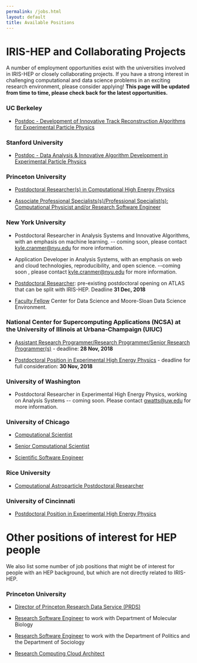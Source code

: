```yaml
---
permalink: /jobs.html
layout: default
title: Available Positions
---
```


# IRIS-HEP and Collaborating Projects

 A number of employment opportunities exist with the universities involved in IRIS-HEP or closely collaborating projects. If you have a strong interest in challenging computational and data science problems in an exciting research environment, please consider applying! **This page will be updated from time to time, please check back for the latest opportunities.**

### UC Berkeley
  * [Postdoc - Development of Innovative Track Reconstruction Algorithms for Experimental Particle Physics](http://inspirehep.net/record/1694661)

### Stanford University

  * [Postdoc - Data Analysis & Innovative Algorithm Development in Experimental Particle Physics](https://academicjobsonline.org/ajo/jobs/12036)

### Princeton University

  * [Postdoctoral Researcher(s) in Computational High Energy Physics](https://puwebp.princeton.edu/AcadHire/apply/application.xhtml?listingId=9181)

  * [Associate Professional Specialists(s)/Professional Specialist(s): Computational Physicist and/or Research Software Engineer](https://puwebp.princeton.edu/AcadHire/apply/application.xhtml?listingId=9681)

### New York University

   * Postdoctoral Researcher in Analysis Systems and Innovative Algorithms, with an emphasis on machine learning. -- coming soon, please contact kyle.cranmer@nyu.edu for more information.

   * Application Developer in Analysis Systems, with an emphasis on web and cloud technologies, reproducibility, and open science. --coming soon , please contact kyle.cranmer@nyu.edu for more information.
   
   * [Postdoctoral Researcher](https://apply.interfolio.com/50856): pre-existing postdoctoral opening on ATLAS that can be split with IRIS-HEP. Deadline **31 Dec, 2018**
   
   * [Faculty Fellow](https://cds.nyu.edu/facultyfellows/) Center for Data Science and Moore-Sloan Data Science Environment.

### National Center for Supercomputing Applications (NCSA) at the University of Illinois at Urbana-Champaign (UIUC)

  * [Assistant Research Programmer/Research Programmer/Senior Research Programmer(s)](https://jobs.illinois.edu/academic-job-board/job-details?jobID=93366) - deadline: **28 Nov, 2018**

  * [Postdoctoral Position in Experimental High Energy Physics](/assets/pdf/20181025_Illinois_postdoc_ad.pdf) - deadline for full consideration: **30 Nov, 2018**

### University of Washington

  * Postdoctoral Researcher in Experimental High Energy Physics, working on Analysis Systems -- coming soon. Please contact gwatts@uw.edu for more information.

### University of Chicago

  * [Computational Scientist](https://uchicago.wd5.myworkdayjobs.com/en-US/External/job/Hyde-Park-Campus/Computational-Scientist_JR03087)

  * [Senior Computational Scientist](https://uchicago.wd5.myworkdayjobs.com/en-US/External/job/Hyde-Park-Campus/Senior-Computational-Scientist_JR03135)
  
  * [Scientific Software Engineer](https://uchicago.wd5.myworkdayjobs.com/en-US/External/job/Hyde-Park-Campus/Scientific-Software-Engineer_JR03232)

### Rice University

  * [Computational Astroparticle Postdoctoral Researcher](http://jobs.rice.edu/postings/17084)

### University of Cincinnati

  * [Postdoctoral Position in Experimental High Energy Physics](/assets/pdf/20181019-Cincinnati-postdoc.pdf)


# Other positions of interest for HEP people

We also list some number of job positions that might be of interest for people
with an HEP background, but which are not directly related to IRIS-HEP.

### Princeton University

  * [Director of Princeton Research Data Service (PRDS)](https://main-princeton.icims.com/jobs/9583/director-of-princeton-research-data-service/job?hub=15)

  * [Research Software Engineer](https://main-princeton.icims.com/jobs/9275/research-software-engineer/job) to work with Department of Molecular Biology

  * [Research Software Engineer](https://main-princeton.icims.com/jobs/9378/research-software-engineer/job) to work with the Department of Politics and the Department of Sociology

  * [Research Computing Cloud Architect](https://main-princeton.icims.com/jobs/8933/research-computing-cloud-architect/job)




